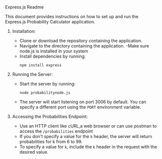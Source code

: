 Express.js Readme

This document provides instructions on how to set up and run the Express.js Probability Calculator application.

1. Installation:
   - Clone or download the repository containing the application.
   - Navigate to the directory containing the application.
   -Make sure node.js is installed in your system
   - Install dependencies by running:
     ```
     npm install express
     ```

2. Running the Server:
   - Start the server by running:
     ```
     node probabilitynode.js
     ```
   - The server will start listening on port 3006 by default. You can specify a different port using the `PORT` environment variable.

3. Accessing the Probabilities Endpoint:
   - Use an HTTP client like cURL,a web browser or can use postman to access the `/probabilities` endpoint
   - If you don't specify a value for the `k` header, the server will return probabilities for k from 6 to 99.
   - To specify a value for `k`, include the `k` header in the request with the desired value.


